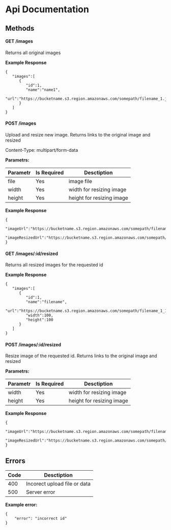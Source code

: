 # Api Documentation

## Methods

#### GET /images
Returns all original images

**Example Response**
``````
{ 
   "images":[ 
      { 
         "id":1,
         "name":"name1",
         "url":"https://bucketname.s3.region.amazonaws.com/somepath/filename_1.jpg"
      }
   ]
}
``````

#### POST /images
Upload and resize new image.  Returns links to the original image and resized  

Content-Type: multipart/form-data  

**Parametrs:**  

| Parametr | Is Required | Desctiption                  |
| -------- | ----------- | ---------------------------- |
| file     | Yes         | image file                   |
| width    | Yes         | width for resizing image      |
| height   | Yes         | height for resizing image     |


**Example Response**
``````
{ 
    "imageUrl":"https://bucketname.s3.region.amazonaws.com/somepath/filename_1.jpg",
    "imageResizedUrl":"https://bucketname.s3.region.amazonaws.com/somepath/filename_1_100x100.jpg"
}
``````

#### GET /images/:id/resized
Returns all resized images for the requested id

**Example Response**
``````
{ 
   "images":[ 
      { 
         "id":1,
         "name":"filename",
         "url":"https://bucketname.s3.region.amazonaws.com/somepath/filename_1_100x100.jpg",
         "width":100,
         "height":100
      }
   ]
}
``````

#### POST /images/:id/resized
Resize image of the requested id. Returns links to the original image and resized  

**Parametrs:**  

| Parametr | Is Required | Desctiption                  |
| -------- | ----------- | ---------------------------- |
| width    | Yes         | width for resizing image      |
| height   | Yes         | height for resizing image     |


**Example Response**
``````
{ 
    "imageUrl":"https://bucketname.s3.region.amazonaws.com/somepath/filename_1.jpg",
    "imageResizedUrl":"https://bucketname.s3.region.amazonaws.com/somepath/filename_1_100x100.jpg"
}
``````

## Errors

| Code | Desctiption                  |
| ---- | ---------------------------- |
| 400  | Incorect upload file or data |
| 500  | Server error                 |

**Example error:**

``````
{
    "error": "incorrect id"
}
``````
